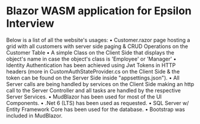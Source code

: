 # Blazor WASM application for Epsilon Interview #



Below is a list of all the website's usages:
• Customer.razor page hosting a grid with all customers with server side paging & CRUD Operations on the Customer Table
• A simple Class on the Client Side that displays the object's name in case the object's class is 'Employee' or 'Manager'
• Identity Authentication has been achieved using Jwt Tokens in HTTP headers (more in CustomAuthStateProvider.cs on the Client Side & the token can be found on the Server Side inside "appsettings.json").
• All Server calls are being handled by services on the Client Side making an http call to the Server Controller and all tasks are handled by the respective Server Services.
• MudBlazor has been used for most of the UI Components.
• .Net 6 (LTS) has been used as requested.
• SQL Server w/ Entity Framework Core has been used for the database.
• Bootstrap was included in MudBlazor.
